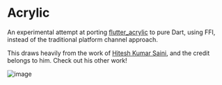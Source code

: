 # Acrylic

An experimental attempt at porting
[flutter_acrylic](https://github.com/alexmercerind/flutter_acrylic) to pure
Dart, using FFI, instead of the traditional platform channel approach.

This draws heavily from the work of [Hitesh Kumar
Saini](https://www.buymeacoffee.com/alexmercerind), and the credit belongs to
him. Check out his other work!

![image](https://user-images.githubusercontent.com/2319867/124517852-e8c6a780-dd99-11eb-8c9d-121a9435e736.png)
